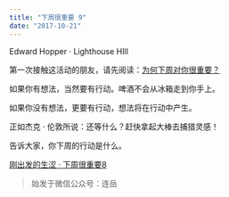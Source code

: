 ```yaml
---
title: "下周很重要 9"
date: "2017-10-21"
---
```


Edward Hopper · Lighthouse HIll

第一次接触这活动的朋友，请先阅读：[为何下周对你很重要？](http://mp.weixin.qq.com/s?__biz=MjM5NDU0Mjk2MQ==&mid=2651623372&idx=1&sn=0a27ce920b04dc61f7bc27535cc59c02&chksm=bd7e0bd28a0982c4659ee1bec241d50bcdbb6403dba56ad79902a1b00fc1b160e7acd02584f2&scene=21#wechat_redirect)

如果你有想法，当然要有行动。啤酒不会从冰箱走到你手上。

如果你没有想法，更要有行动，想法将在行动中产生。

正如杰克 · 伦敦所说：还等什么？赶快拿起大棒去捕猎灵感！

告诉大家，你下周的行动是什么。

[刚出发的生涩 · 下周很重要8](http://mp.weixin.qq.com/s?__biz=MjM5NDU0Mjk2MQ==&mid=2651623618&idx=1&sn=2d1743ca91cafa482f1abc1d617f1fbd&chksm=bd7e14dc8a099dcabe5127816aee6c693d53a6944f0ac5ce4818f189dce43bfb61938f7fd7cd&scene=21#wechat_redirect)  

> 始发于微信公众号：连岳
